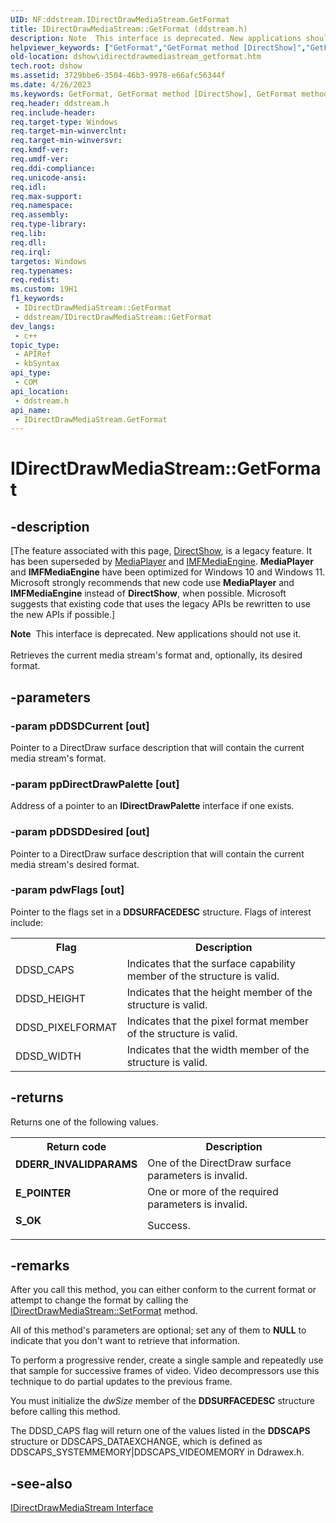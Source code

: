 ```yaml
---
UID: NF:ddstream.IDirectDrawMediaStream.GetFormat
title: IDirectDrawMediaStream::GetFormat (ddstream.h)
description: Note  This interface is deprecated. New applications should not use it. Retrieves the current media stream's format and, optionally, its desired format.
helpviewer_keywords: ["GetFormat","GetFormat method [DirectShow]","GetFormat method [DirectShow]","IDirectDrawMediaStream interface","IDirectDrawMediaStream interface [DirectShow]","GetFormat method","IDirectDrawMediaStream.GetFormat","IDirectDrawMediaStream::GetFormat","IDirectDrawMediaStreamGetFormat","ddstream/IDirectDrawMediaStream::GetFormat","dshow.idirectdrawmediastream_getformat"]
old-location: dshow\idirectdrawmediastream_getformat.htm
tech.root: dshow
ms.assetid: 3729bbe6-3504-46b3-9978-e66afc56344f
ms.date: 4/26/2023
ms.keywords: GetFormat, GetFormat method [DirectShow], GetFormat method [DirectShow],IDirectDrawMediaStream interface, IDirectDrawMediaStream interface [DirectShow],GetFormat method, IDirectDrawMediaStream.GetFormat, IDirectDrawMediaStream::GetFormat, IDirectDrawMediaStreamGetFormat, ddstream/IDirectDrawMediaStream::GetFormat, dshow.idirectdrawmediastream_getformat
req.header: ddstream.h
req.include-header: 
req.target-type: Windows
req.target-min-winverclnt: 
req.target-min-winversvr: 
req.kmdf-ver: 
req.umdf-ver: 
req.ddi-compliance: 
req.unicode-ansi: 
req.idl: 
req.max-support: 
req.namespace: 
req.assembly: 
req.type-library: 
req.lib: 
req.dll: 
req.irql: 
targetos: Windows
req.typenames: 
req.redist: 
ms.custom: 19H1
f1_keywords:
 - IDirectDrawMediaStream::GetFormat
 - ddstream/IDirectDrawMediaStream::GetFormat
dev_langs:
 - c++
topic_type:
 - APIRef
 - kbSyntax
api_type:
 - COM
api_location:
 - ddstream.h
api_name:
 - IDirectDrawMediaStream.GetFormat
---
```


# IDirectDrawMediaStream::GetFormat


## -description

\[The feature associated with this page, [DirectShow](/windows/win32/directshow/directshow), is a legacy feature. It has been superseded by [MediaPlayer](/uwp/api/Windows.Media.Playback.MediaPlayer) and [IMFMediaEngine](/windows/win32/api/mfmediaengine/nn-mfmediaengine-imfmediaengine). **MediaPlayer** and **IMFMediaEngine** have been optimized for Windows 10 and Windows 11. Microsoft strongly recommends that new code use **MediaPlayer** and **IMFMediaEngine** instead of **DirectShow**, when possible. Microsoft suggests that existing code that uses the legacy APIs be rewritten to use the new APIs if possible.\]

<div class="alert"><b>Note</b>  This interface is deprecated. New applications should not use it.</div>
<div> </div>
Retrieves the current media stream's format and, optionally, its desired format.

## -parameters

### -param pDDSDCurrent [out]

Pointer to a DirectDraw surface description that will contain the current media stream's format.

### -param ppDirectDrawPalette [out]

Address of a pointer to an <b>IDirectDrawPalette</b> interface if one exists.

### -param pDDSDDesired [out]

Pointer to a DirectDraw surface description that will contain the current media stream's desired format.

### -param pdwFlags [out]

Pointer to the flags set in a <b>DDSURFACEDESC</b> structure. Flags of interest include:

<table>
<tr>
<th>Flag
                </th>
<th>Description
                </th>
</tr>
<tr>
<td>DDSD_CAPS</td>
<td>Indicates that the surface capability member of the structure is valid.</td>
</tr>
<tr>
<td>DDSD_HEIGHT</td>
<td>Indicates that the height member of the structure is valid.</td>
</tr>
<tr>
<td>DDSD_PIXELFORMAT</td>
<td>Indicates that the pixel format member of the structure is valid.</td>
</tr>
<tr>
<td>DDSD_WIDTH</td>
<td>Indicates that the width member of the structure is valid.</td>
</tr>
</table>

## -returns

Returns one of the following values.

<table>
<tr>
<th>Return code</th>
<th>Description</th>
</tr>
<tr>
<td width="40%">
<dl>
<dt><b>DDERR_INVALIDPARAMS</b></dt>
</dl>
</td>
<td width="60%">
One of the DirectDraw surface parameters is invalid.

</td>
</tr>
<tr>
<td width="40%">
<dl>
<dt><b>E_POINTER</b></dt>
</dl>
</td>
<td width="60%">
One or more of the required parameters is invalid.

</td>
</tr>
<tr>
<td width="40%">
<dl>
<dt><b>S_OK</b></dt>
</dl>
</td>
<td width="60%">
Success.

</td>
</tr>
</table>

## -remarks

After you call this method, you can either conform to the current format or attempt to change the format by calling the <a href="/windows/desktop/api/ddstream/nf-ddstream-idirectdrawmediastream-setformat">IDirectDrawMediaStream::SetFormat</a> method.

All of this method's parameters are optional; set any of them to <b>NULL</b> to indicate that you don't want to retrieve that information.

To perform a progressive render, create a single sample and repeatedly use that sample for successive frames of video. Video decompressors use this technique to do partial updates to the previous frame.

You must initialize the <i>dwSize</i> member of the <b>DDSURFACEDESC</b> structure before calling this method.

The DDSD_CAPS flag will return one of the values listed in the <b>DDSCAPS</b> structure or DDSCAPS_DATAEXCHANGE, which is defined as DDSCAPS_SYSTEMMEMORY|DDSCAPS_VIDEOMEMORY in Ddrawex.h.

## -see-also

<a href="/windows/desktop/api/ddstream/nn-ddstream-idirectdrawmediastream">IDirectDrawMediaStream Interface</a>